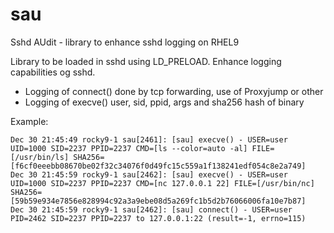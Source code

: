 # sau
Sshd AUdit - library to enhance sshd logging on RHEL9

Library to be loaded in sshd using LD_PRELOAD. Enhance logging capabilities og sshd.

* Logging of connect() done by tcp forwarding, use of Proxyjump or other
* Logging of execve() user, sid, ppid, args and sha256 hash of binary

Example:
```
Dec 30 21:45:49 rocky9-1 sau[2461]: [sau] execve() - USER=user UID=1000 SID=2237 PPID=2237 CMD=[ls --color=auto -al] FILE=[/usr/bin/ls] SHA256=[f6cf0eeebb08670be02f32c34076f0d49fc15c559a1f138241edf054c8e2a749]
Dec 30 21:45:59 rocky9-1 sau[2462]: [sau] execve() - USER=user UID=1000 SID=2237 PPID=2237 CMD=[nc 127.0.0.1 22] FILE=[/usr/bin/nc] SHA256=[59b59e934e7856e828994c92a3a9ebe08d5a269fc1b5d2b76066006fa10e7b87]
Dec 30 21:45:59 rocky9-1 sau[2462]: [sau] connect() - USER=user PID=2462 SID=2237 PPID=2237 to 127.0.0.1:22 (result=-1, errno=115)
```



